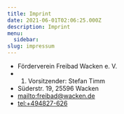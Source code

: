 ```yaml
---
title: Imprint
date: 2021-06-01T02:06:25.000Z
description: Imprint
menu:
  sidebar:
slug: impressum
---
```


- Förderverein Freibad Wacken e. V.
- 1. Vorsitzender: Stefan Timm
- Süderstr. 19, 25596 Wacken
- <mailto:freibad@wacken.de>
- <tel:+494827-626>
